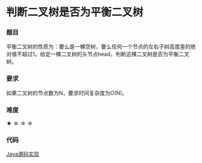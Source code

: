 # 判断二叉树是否为平衡二叉树

### 题目

平衡二叉树的性质为：要么是一棵空树，要么任何一个节点的左右子树高度差的绝对值不超过1。给定一棵二叉树的头节点head，判断这棵二叉树是否为平衡二叉树。

### 要求

如果二叉树的节点数为N，要求时间复杂度为O(N)。

### 难度

 ★ ☆ ☆ ☆

### 代码

 [Java源码实现](../../src/BTree/BTree13.java)
